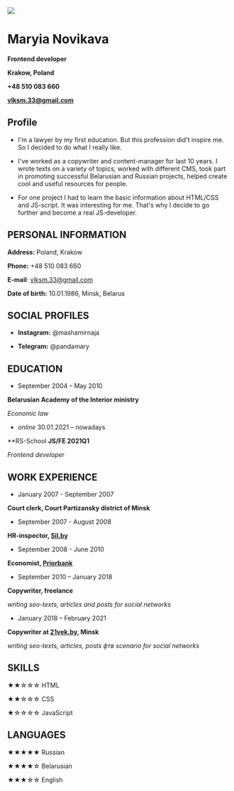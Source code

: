 ![](https://jsfromscratch.files.wordpress.com/2017/10/javascript-30.png?w=200)
# Maryia Novikava

**Frontend developer**

**Krakow, Poland**

**+48 510 083 660**

**vlksm.33@gmail.com**


## Profile 

 - I'm a lawyer by my first education. But this profession did't inspire me. So I
   decided to do what I really like. 
   
 - I've worked as a copywriter and
   content-manager for last 10 years. I wrote texts on a variety of
   topics, worked with different CMS, took part in promoting successful
   Belarusian and Russian projects, helped  create cool and useful
   resources for people. 
   
 - For one project I had to learn the basic
   information about HTML/CSS and JS-script. It was interesting for me.
   That's why I decide to go further and become a real JS-developer.  

## PERSONAL INFORMATION

**Address:** Poland, Krakow

**Phone:** +48 510 083 660

**E-mail**: vlksm.33@gmail.com

**Date of birth:** 10.01.1986, Minsk, Belarus


## SOCIAL PROFILES

-  **Instagram:** @mashamirnaja

 - **Telegram:** @pandamary


## EDUCATION

- September 2004 – May 2010

**Belarusian Academy of the Interior ministry** 

*Economic law*

- _online_ 30.01.2021 – nowadays

**RS-School **JS/FE 2021Q1** 

*Frontend developer*

## WORK EXPERIENCE

 - January 2007 - September 2007
 
 **Сourt clerk, Court Partizansky district of Minsk** 
 
 - September 2007 - August 2008

  **HR-inspector, [Sil.by](http://www.sil.by/)**

 - September 2008 - June 2010
 
  **Economist, [Priorbank](https://www.priorbank.by/eng/business)**

 - September 2010 – January 2018

**Copywriter,  freelance**

*writing seo-texts, articles and posts for social networks*

 - January 2018 – February 2021

**Copywriter at [21vek.by](https://www.21vek.by/), Minsk**

*writing seo-texts, articles, posts фтв scenario for social networks*


## SKILLS

★★☆☆☆ HTML

★★☆☆☆ CSS

★☆☆☆☆ JavaScript

  
## LANGUAGES

★★★★★ Russian

★★★★☆ Belarusian

★★★☆☆ English
